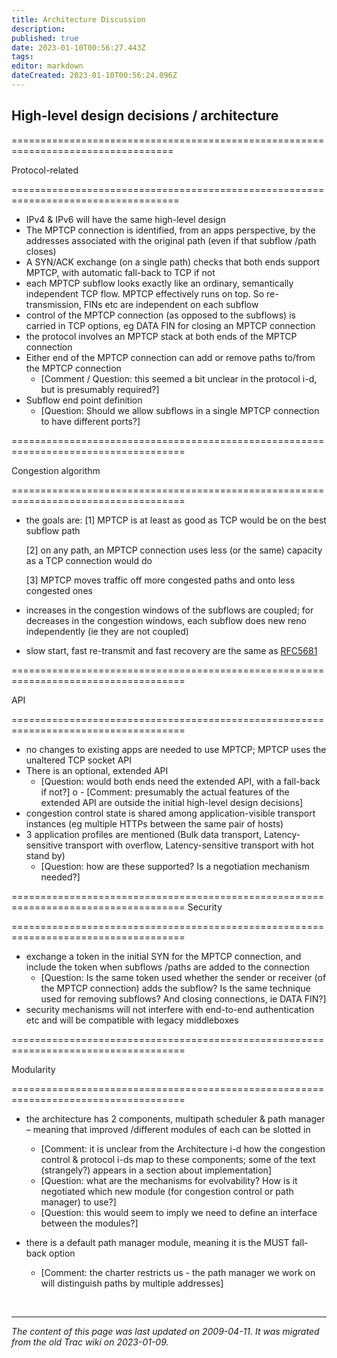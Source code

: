 ```yaml
---
title: Architecture Discussion
description: 
published: true
date: 2023-01-10T00:56:27.443Z
tags: 
editor: markdown
dateCreated: 2023-01-10T00:56:24.096Z
---
```


## High-level design decisions / architecture 
==================================================================================

Protocol-related

===================================================================================

- IPv4 & IPv6 will have the same high-level design
- The MPTCP connection is identified, from an apps perspective, by the addresses associated with the original path (even if that subflow /path closes)
- A SYN/ACK exchange (on a single path) checks that both ends support MPTCP, with automatic fall-back to TCP if not
- each MPTCP subflow looks exactly like an ordinary, semantically independent TCP flow. MPTCP effectively runs on top. So re-transmission, FINs etc are independent on each subflow
- control of the MPTCP connection (as opposed to the subflows) is carried in TCP options, eg DATA FIN for closing an MPTCP connection
- the protocol involves an MPTCP stack at both ends of the MPTCP connection
- Either end of the MPTCP connection can add or remove paths to/from the MPTCP connection
	- [Comment / Question: this seemed a bit unclear in the protocol i-d, but is presumably required?]
- Subflow end point definition
	- [Question: Should we allow subflows in a single MPTCP connection to have different ports?]

====================================================================================

Congestion algorithm

====================================================================================

- the goals are:
	[1] MPTCP is at least as good as TCP would be on the best subflow path

	[2] on any path, an MPTCP connection uses less (or the same) capacity as a TCP connection would do

	[3] MPTCP moves traffic off more congested paths and onto less congested ones

- increases in the congestion windows of the subflows are coupled; for decreases in the congestion windows, each subflow does new reno independently (ie they are not coupled)
- slow start, fast re-transmit and fast recovery are the same as [RFC5681](http://tools.ietf.org/html/rfc5681)

====================================================================================

API

====================================================================================

- no changes to existing apps are needed to use MPTCP; MPTCP uses the unaltered TCP socket API
- There is an optional, extended API
	- [Question: would both ends need the extended API, with a fall-back if not?] o 	- [Comment: presumably the actual features of the extended API are outside the initial high-level design decisions]
- congestion control state is shared among application-visible transport instances (eg multiple HTTPs between the same pair of hosts)
- 3 application profiles are mentioned (Bulk data transport, Latency-sensitive transport with overflow, Latency-sensitive transport with hot stand by)
	- [Question: how are these supported? Is a negotiation mechanism needed?]

====================================================================================
Security

====================================================================================

- exchange a token in the initial SYN for the MPTCP connection, and include the token when subflows /paths are added to the connection
	- [Question: Is the same token used whether the sender or receiver (of the MPTCP connection) adds the subflow? Is the same technique used for removing subflows? And closing connections, ie DATA FIN?]
- security mechanisms will not interfere with end-to-end authentication etc and will be compatible with legacy middleboxes

====================================================================================

Modularity

====================================================================================

- the architecture has 2 components, multipath scheduler & path manager – meaning that improved /different modules of each can be slotted in
	- [Comment: it is unclear from the Architecture i-d how the congestion control & protocol i-ds map to these components; some of the text (strangely?) appears in a section about implementation]
	- [Question: what are the mechanisms for evolvability? How is it negotiated which new module (for congestion control or path manager) to use?]
	- [Question: this would seem to imply we need to define an interface between the modules?]
- there is a default path manager module, meaning it is the MUST fall-back option
	- [Comment: the charter restricts us - the path manager we work on will distinguish paths by multiple addresses]
  
  &nbsp;
&nbsp;
&nbsp;

---

*The content of this page was last updated on 2009-04-11. It was migrated from the old Trac wiki on 2023-01-09.*
